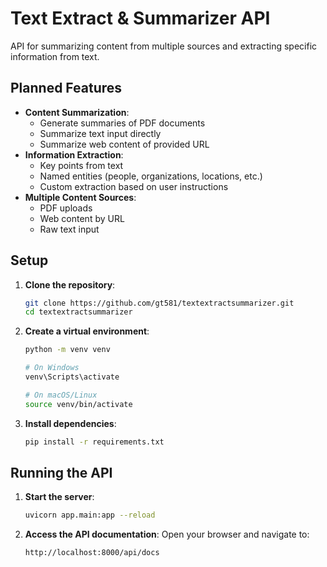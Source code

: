 # Text Extract & Summarizer API

API for summarizing content from multiple sources and extracting specific information from text.

## Planned Features

- **Content Summarization**:
  - Generate summaries of PDF documents
  - Summarize text input directly
  - Summarize web content of provided URL
- **Information Extraction**:
  - Key points from text
  - Named entities (people, organizations, locations, etc.)
  - Custom extraction based on user instructions
- **Multiple Content Sources**:
  - PDF uploads
  - Web content by URL
  - Raw text input

## Setup

1. **Clone the repository**:
   ```bash
   git clone https://github.com/gt581/textextractsummarizer.git
   cd textextractsummarizer
   ```

2. **Create a virtual environment**:
   ```bash
   python -m venv venv
   
   # On Windows
   venv\Scripts\activate
   
   # On macOS/Linux
   source venv/bin/activate
   ```

3. **Install dependencies**:
   ```bash
   pip install -r requirements.txt
   ```

## Running the API

1. **Start the server**:
   ```bash
   uvicorn app.main:app --reload
   ```

2. **Access the API documentation**:
   Open your browser and navigate to:
   ```
   http://localhost:8000/api/docs
   ```